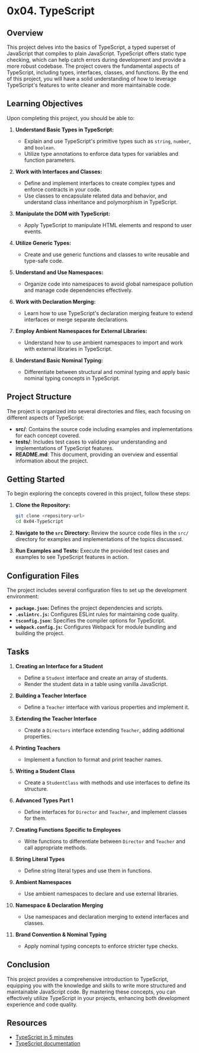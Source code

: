 # 0x04. TypeScript

## Overview

This project delves into the basics of TypeScript, a typed superset of JavaScript that compiles to plain JavaScript. TypeScript offers static type checking, which can help catch errors during development and provide a more robust codebase. The project covers the fundamental aspects of TypeScript, including types, interfaces, classes, and functions. By the end of this project, you will have a solid understanding of how to leverage TypeScript's features to write cleaner and more maintainable code.

## Learning Objectives

Upon completing this project, you should be able to:

1. **Understand Basic Types in TypeScript:**
   - Explain and use TypeScript's primitive types such as `string`, `number`, and `boolean`.
   - Utilize type annotations to enforce data types for variables and function parameters.

2. **Work with Interfaces and Classes:**
   - Define and implement interfaces to create complex types and enforce contracts in your code.
   - Use classes to encapsulate related data and behavior, and understand class inheritance and polymorphism in TypeScript.

3. **Manipulate the DOM with TypeScript:**
   - Apply TypeScript to manipulate HTML elements and respond to user events.

4. **Utilize Generic Types:**
   - Create and use generic functions and classes to write reusable and type-safe code.

5. **Understand and Use Namespaces:**
   - Organize code into namespaces to avoid global namespace pollution and manage code dependencies effectively.

6. **Work with Declaration Merging:**
   - Learn how to use TypeScript's declaration merging feature to extend interfaces or merge separate declarations.

7. **Employ Ambient Namespaces for External Libraries:**
   - Understand how to use ambient namespaces to import and work with external libraries in TypeScript.

8. **Understand Basic Nominal Typing:**
   - Differentiate between structural and nominal typing and apply basic nominal typing concepts in TypeScript.

## Project Structure

The project is organized into several directories and files, each focusing on different aspects of TypeScript:

- **src/**: Contains the source code including examples and implementations for each concept covered.
- **tests/**: Includes test cases to validate your understanding and implementations of TypeScript features.
- **README.md**: This document, providing an overview and essential information about the project.

## Getting Started

To begin exploring the concepts covered in this project, follow these steps:

1. **Clone the Repository:**
   ```bash
   git clone <repository-url>
   cd 0x04-TypeScript
   ```

2. **Navigate to the `src` Directory:**
   Review the source code files in the `src/` directory for examples and implementations of the topics discussed.

3. **Run Examples and Tests:**
   Execute the provided test cases and examples to see TypeScript features in action.

## Configuration Files

The project includes several configuration files to set up the development environment:

- **`package.json`:** Defines the project dependencies and scripts.
- **`.eslintrc.js`:** Configures ESLint rules for maintaining code quality.
- **`tsconfig.json`:** Specifies the compiler options for TypeScript.
- **`webpack.config.js`:** Configures Webpack for module bundling and building the project.

## Tasks

1. **Creating an Interface for a Student**
   - Define a `Student` interface and create an array of students.
   - Render the student data in a table using vanilla JavaScript.

2. **Building a Teacher Interface**
   - Define a `Teacher` interface with various properties and implement it.

3. **Extending the Teacher Interface**
   - Create a `Directors` interface extending `Teacher`, adding additional properties.

4. **Printing Teachers**
   - Implement a function to format and print teacher names.

5. **Writing a Student Class**
   - Create a `StudentClass` with methods and use interfaces to define its structure.

6. **Advanced Types Part 1**
   - Define interfaces for `Director` and `Teacher`, and implement classes for them.

7. **Creating Functions Specific to Employees**
   - Write functions to differentiate between `Director` and `Teacher` and call appropriate methods.

8. **String Literal Types**
   - Define string literal types and use them in functions.

9. **Ambient Namespaces**
   - Use ambient namespaces to declare and use external libraries.

10. **Namespace & Declaration Merging**
    - Use namespaces and declaration merging to extend interfaces and classes.

11. **Brand Convention & Nominal Typing**
    - Apply nominal typing concepts to enforce stricter type checks.

## Conclusion

This project provides a comprehensive introduction to TypeScript, equipping you with the knowledge and skills to write more structured and maintainable JavaScript code. By mastering these concepts, you can effectively utilize TypeScript in your projects, enhancing both development experience and code quality.

## Resources

- [TypeScript in 5 minutes](https://alx-intranet.hbtn.io/rltoken/waTSa9Mguj912pel9On57w)
- [TypeScript documentation](https://alx-intranet.hbtn.io/rltoken/iPO8DlHCGzc1jnojLoP9HA)

